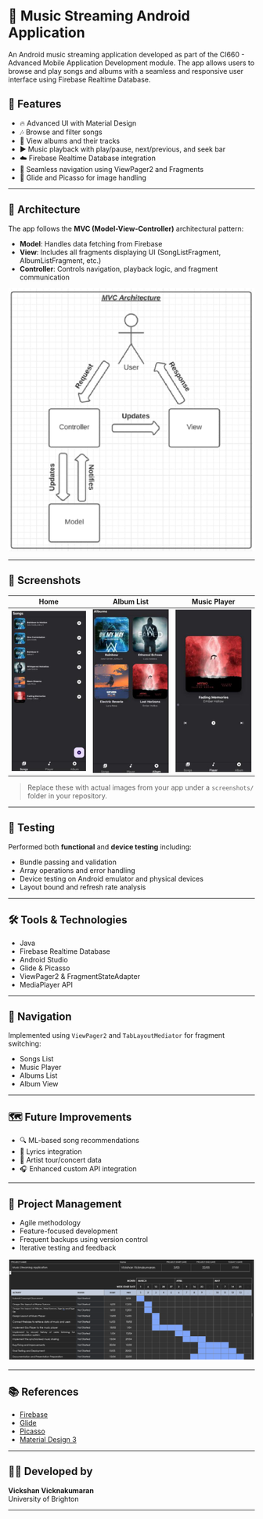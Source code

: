 # 🎵 Music Streaming Android Application

An Android music streaming application developed as part of the CI660 - Advanced Mobile Application Development module. The app allows users to browse and play songs and albums with a seamless and responsive user interface using Firebase Realtime Database.

## 📱 Features

- 🔥 Advanced UI with Material Design
- 🎶 Browse and filter songs
- 📂 View albums and their tracks
- ▶️ Music playback with play/pause, next/previous, and seek bar
- ☁️ Firebase Realtime Database integration
- 🔄 Seamless navigation using ViewPager2 and Fragments
- 📸 Glide and Picasso for image handling

---

## 🧠 Architecture

The app follows the **MVC (Model-View-Controller)** architectural pattern:

- **Model**: Handles data fetching from Firebase
- **View**: Includes all fragments displaying UI (SongListFragment, AlbumListFragment, etc.)
- **Controller**: Controls navigation, playback logic, and fragment communication

![MVC Architecture](screenshots/mvc_architecture.png)

---

## 📂 Screenshots

| Home | Album List | Music Player |
|------|------------|--------------|
| ![MainActivity](screenshots/home.png) | ![Albums](screenshots/albums.png) | ![Player](screenshots/player.png) |

> Replace these with actual images from your app under a `screenshots/` folder in your repository.

---

## 🧪 Testing

Performed both **functional** and **device testing** including:
- Bundle passing and validation
- Array operations and error handling
- Device testing on Android emulator and physical devices
- Layout bound and refresh rate analysis

---

## 🛠 Tools & Technologies

- Java
- Firebase Realtime Database
- Android Studio
- Glide & Picasso
- ViewPager2 & FragmentStateAdapter
- MediaPlayer API

---

## 🧭 Navigation

Implemented using `ViewPager2` and `TabLayoutMediator` for fragment switching:

- Songs List
- Music Player
- Albums List
- Album View

---

## 🗺️ Future Improvements

- 🔍 ML-based song recommendations
- 🎤 Lyrics integration
- 📅 Artist tour/concert data
- 🎧 Enhanced custom API integration

---

## 📅 Project Management

- Agile methodology
- Feature-focused development
- Frequent backups using version control
- Iterative testing and feedback

![Gantt Chart](screenshots/gantt_chart.png)

---

## 📚 References

- [Firebase](https://firebase.google.com/)
- [Glide](https://github.com/bumptech/glide)
- [Picasso](https://square.github.io/picasso/)
- [Material Design 3](https://m3.material.io/)

---

## 👨‍💻 Developed by

**Vickshan Vicknakumaran**  
University of Brighton

---
